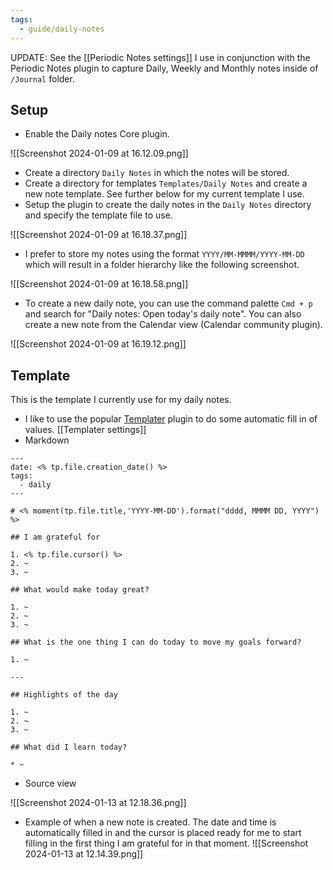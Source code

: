 ```yaml
---
tags:
  - guide/daily-notes
---
```

UPDATE: See the [[Periodic Notes settings]] I use in conjunction with the Periodic Notes plugin to capture Daily, Weekly and Monthly notes inside of `/Journal` folder. 
## Setup
* Enable the Daily notes Core plugin.

![[Screenshot 2024-01-09 at 16.12.09.png]]

* Create a directory `Daily Notes` in which the notes will be stored.
* Create a directory for templates `Templates/Daily Notes` and create a new note template. See further below for my current template I use.
* Setup the plugin to create the daily notes in the `Daily Notes` directory and specify the template file to use.

![[Screenshot 2024-01-09 at 16.18.37.png]]

* I prefer to store my notes using the format `YYYY/MM-MMMM/YYYY-MM-DD` which will result in a folder hierarchy like the following screenshot.

![[Screenshot 2024-01-09 at 16.18.58.png]]

* To create a new daily note, you can use the command palette `Cmd + p` and search for "Daily notes: Open today's daily note". You can also create a new note from the Calendar view (Calendar community plugin).

![[Screenshot 2024-01-09 at 16.19.12.png]]
## Template

This is the template I currently use for my daily notes.

* I like to use the popular [Templater](obsidian://show-plugin?id=templater-obsidian) plugin to do some automatic fill in of values. [[Templater settings]]
* Markdown

```
---
date: <% tp.file.creation_date() %>
tags:
  - daily
---

# <% moment(tp.file.title,'YYYY-MM-DD').format("dddd, MMMM DD, YYYY") %>

## I am grateful for

1. <% tp.file.cursor() %>
2. ~
3. ~

## What would make today great?

1. ~
2. ~
3. ~

## What is the one thing I can do today to move my goals forward?

1. ~

---

## Highlights of the day

1. ~
2. ~
3. ~

## What did I learn today?

* ~
```
  
* Source view

![[Screenshot 2024-01-13 at 12.18.36.png]]
* Example of when a new note is created. The date and time is automatically filled in and the cursor is placed ready for me to start filling in the first thing I am grateful for in that moment.
![[Screenshot 2024-01-13 at 12.14.39.png]]